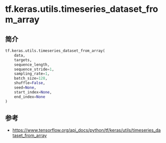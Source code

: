 # tf.keras.utils.timeseries_dataset_from_array

## 简介

```python
tf.keras.utils.timeseries_dataset_from_array(
    data,
    targets,
    sequence_length,
    sequence_stride=1,
    sampling_rate=1,
    batch_size=128,
    shuffle=False,
    seed=None,
    start_index=None,
    end_index=None
)
```



## 参考

- https://www.tensorflow.org/api_docs/python/tf/keras/utils/timeseries_dataset_from_array
